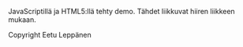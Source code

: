 JavaScriptillä ja HTML5:llä tehty demo.
Tähdet liikkuvat hiiren liikkeen mukaan.

Copyright Eetu Leppänen
